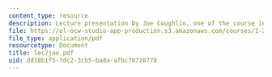 ```yaml
---
content_type: resource
description: Lecture presentation by Joe Coughlin, one of the course instructors.
file: https://ol-ocw-studio-app-production.s3.amazonaws.com/courses/1-253j-transportation-policy-and-environmental-limits-spring-2004/dd18b1f57dc23cb5ba8aafbc78728778_lec7joe.pdf
file_type: application/pdf
resourcetype: Document
title: lec7joe.pdf
uid: dd18b1f5-7dc2-3cb5-ba8a-afbc78728778
---
```

